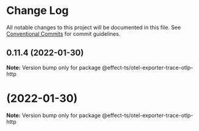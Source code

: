 # Change Log

All notable changes to this project will be documented in this file.
See [Conventional Commits](https://conventionalcommits.org) for commit guidelines.

## 0.11.4 (2022-01-30)

**Note:** Version bump only for package @effect-ts/otel-exporter-trace-otlp-http





#  (2022-01-30)

**Note:** Version bump only for package @effect-ts/otel-exporter-trace-otlp-http
